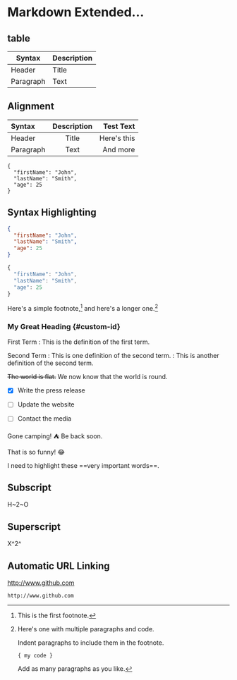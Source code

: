# Markdown Extended...

## table

| Syntax      | Description |
| ----------- | ----------- |
| Header      | Title       |
| Paragraph   | Text        |

## Alignment

| Syntax      | Description | Test Text     |
| :---        |    :----:   |          ---: |
| Header      | Title       | Here's this   |
| Paragraph   | Text        | And more      |


```
{
  "firstName": "John",
  "lastName": "Smith",
  "age": 25
}
```

## Syntax Highlighting

```json
{
  "firstName": "John",
  "lastName": "Smith",
  "age": 25
}
```

```js
{
  "firstName": "John",
  "lastName": "Smith",
  "age": 25
}
```


Here's a simple footnote,[^1] and here's a longer one.[^bignote]

[^1]: This is the first footnote.

[^bignote]: Here's one with multiple paragraphs and code.

    Indent paragraphs to include them in the footnote.

    `{ my code }`

    Add as many paragraphs as you like.


### My Great Heading {#custom-id}



First Term
: This is the definition of the first term.

Second Term
: This is one definition of the second term.
: This is another definition of the second term.


~~The world is flat.~~ We now know that the world is round.



- [x] Write the press release
- [ ] Update the website
- [ ] Contact the media


Gone camping! :tent: Be back soon.

That is so funny! :joy:



I need to highlight these ==very important words==.

## Subscript

H~2~O

## Superscript

X^2^

## Automatic URL Linking

http://www.github.com

`http://www.github.com`
